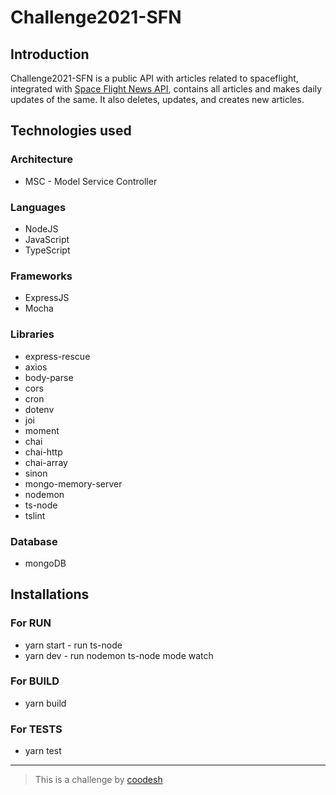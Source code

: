 # Challenge2021-SFN


## Introduction

Challenge2021-SFN is a public API with articles related to spaceflight, integrated with [Space Flight News API](https://api.spaceflightnewsapi.net/v3/documentation), contains all articles and makes daily updates of the same. It also deletes, updates, and creates new articles.

## Technologies used

### Architecture

- MSC - Model Service Controller

### Languages

- NodeJS
- JavaScript
- TypeScript

### Frameworks

- ExpressJS
- Mocha


### Libraries

- express-rescue
- axios
- body-parse
- cors
- cron
- dotenv
- joi
- moment
- chai
- chai-http
- chai-array
- sinon
- mongo-memory-server
- nodemon
- ts-node
- tslint

### Database

- mongoDB

## Installations

### For RUN

- yarn start - run ts-node
- yarn dev - run nodemon ts-node mode watch

### For BUILD

- yarn build

### For TESTS

- yarn test


----------

> This is a challenge by [coodesh](https://coodesh.com/)
